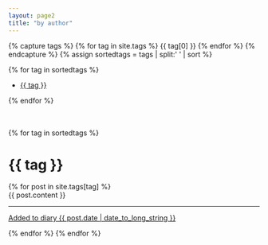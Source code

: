 ```yaml
---
layout: page2
title: "by author"
---
```


{% capture tags %}
  {% for tag in site.tags %}
    {{ tag[0] }}
  {% endfor %}
{% endcapture %}
{% assign sortedtags = tags | split:' ' | sort %}

{% for tag in sortedtags %}
<ul>
  <li><a href="#{{tag}}"> {{ tag }}</a></li>
</ul>
{% endfor %}
<br><br><br>

{% for tag in sortedtags %}
  <h1 id="{{ tag }}">{{ tag }}</h1>
  {% for post in site.tags[tag] %}

<article class="post2">
{{ post.content }}
<hr><a href="{{post.url}}">Added to diary {{ post.date | date_to_long_string }}</a>
</article>

{% endfor %}
{% endfor %}